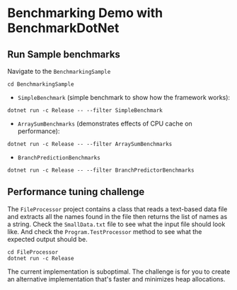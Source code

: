 # Benchmarking Demo with BenchmarkDotNet

## Run Sample benchmarks

Navigate to the `BenchmarkingSample`
```
cd BenchmarkingSample
```

- `SimpleBenchmark` (simple benchmark to show how the framework works):
```
dotnet run -c Release -- --filter SimpleBenchmark
```

- `ArraySumBenchmarks` (demonstrates effects of CPU cache on performance):
```
dotnet run -c Release -- --filter ArraySumBenchmarks
```

- `BranchPredictionBenchmarks`
```
dotnet run -c Release -- --filter BranchPredictorBenchmarks
```

## Performance tuning challenge

The `FileProcessor` project contains a class that reads a text-based data file and extracts
all the names found in the file then returns the list of names as a string.
Check the `SmallData.txt` file to see what the input file should look like.
And check the `Program.TestProcessor` method to see what the expected output should be.

```
cd FileProcessor
dotnet run -c Release
```

The current implementation is suboptimal. The challenge is for you to create an alternative
implementation that's faster and minimizes heap allocations.